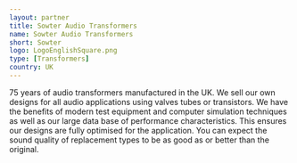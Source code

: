 ```yaml
---
layout: partner
title: Sowter Audio Transformers
name: Sowter Audio Transformers
short: Sowter
logo: LogoEnglishSquare.png
type: [Transformers]
country: UK
---
```


75 years of audio transformers manufactured in the UK. We sell our own designs for all audio applications using valves tubes or transistors. We have the benefits of modern test equipment and computer simulation techniques as well as our large data base of performance characteristics. This ensures our designs are fully optimised for the application. You can expect the sound quality of replacement types to be as good as or better than the original.
